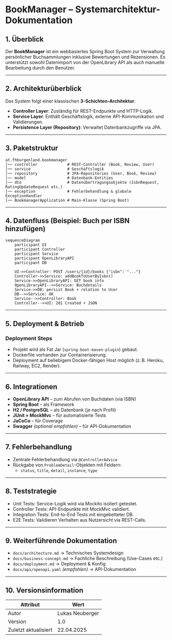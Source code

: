 # BookManager – Systemarchitektur-Dokumentation

## 1. Überblick
Der **BookManager** ist ein webbasiertes Spring Boot System zur Verwaltung persönlicher Buchsammlungen inklusive Bewertungen und Rezensionen. Es unterstützt sowohl Datenimport von der OpenLibrary API als auch manuelle Bearbeitung durch den Benutzer.

---

## 2. Architekturüberblick

Das System folgt einer klassischen **3-Schichten-Architektur**:

- **Controller Layer**: Zuständig für REST-Endpunkte und HTTP-Logik.
- **Service Layer**: Enthält Geschäftslogik, externe API-Kommunikation und Validierungen.
- **Persistence Layer (Repository)**: Verwaltet Datenbankzugriffe via JPA.

---

## 3. Paketstruktur

```
at.fhburgenland.bookmanager
│── controller             # REST-Controller (Book, Review, User)
│── service                # Geschäftslogik
│── repository             # JPA-Repositories (User, Book, Review)
│── model                  # Datenbank-Entities
│── dto                    # Datenübertragungsobjekte (IsbnRequest, RatingUpdateRequest etc.)
│── exception              # Fehlerbehandlung & globale ExceptionHandler
│── BookmanagerApplication # Main-Klasse (Spring Boot)
```

---

## 4. Datenfluss (Beispiel: Buch per ISBN hinzufügen)

```mermaid
sequenceDiagram
    participant UI
    participant Controller
    participant Service
    participant OpenLibraryAPI
    participant DB

    UI->>Controller: POST /users/{id}/books {"isbn": "..."}
    Controller->>Service: addBookToUserByIsbn()
    Service->>OpenLibraryAPI: GET book info
    OpenLibraryAPI-->>Service: Buchdetails
    Service->>DB: persist Book + relation to User
    DB-->>Service: OK
    Service-->>Controller: Book
    Controller-->>UI: 201 Created + JSON
```

---

## 5. Deployment & Betrieb

### Deployment Steps

- Projekt wird als Fat Jar (`spring-boot-maven-plugin`) gebaut.
- Dockerfile vorhanden zur Containerisierung.
- Deployment auf beliebigem Docker-fähigen Host möglich (z. B. Heroku, Railway, EC2, Render).

---

## 6. Integrationen

- **OpenLibrary API** – zum Abrufen von Buchdaten (via ISBN)
- **Spring Boot** – als Framework
- **H2 / PostgreSQL** – als Datenbank (je nach Profil)
- **JUnit + MockMvc** – für automatisierte Tests
- **JaCoCo** – für Coverage
- **Swagger** *(optional empfohlen)* – für API-Dokumentation

---

## 7. Fehlerbehandlung

- Zentrale Fehlerbehandlung via `@ControllerAdvice`
- Rückgabe von `ProblemDetail`-Objekten mit Feldern:
    - `status`, `title`, `detail`, `instance`, `type`

---

## 8. Teststrategie

- Unit Tests: Service-Logik wird via Mockito isoliert getestet.
- Controller Tests: API-Endpunkte mit MockMvc validiert.
- Integration Tests: End-to-End Tests mit eingebetteter DB.
- E2E Tests: Validieren Verhalten aus Nutzersicht via REST-Calls.

---

## 9. Weiterführende Dokumentation

- `docs/architecture.md` → Technisches Systemdesign
- `docs/business-concept.md` → Fachliche Beschreibung (Use-Cases etc.)
- `docs/deployment.md` → Deployment & Konfig
- `docs/api/openapi.yaml` *(empfohlen)* → API-Dokumentation

---

## 10. Versionsinformation

| Attribut        | Wert                      |
|-----------------|---------------------------|
| Autor           | Lukas Neuberger           |
| Version         | 1.0                       |
| Zuletzt aktualisiert | 22.04.2025             |